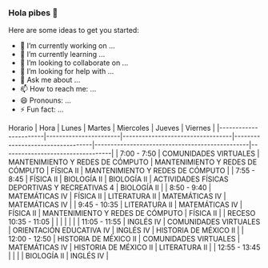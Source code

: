 ### Hola pibes 👋

Here are some ideas to get you started:

- 🔭 I’m currently working on ...
- 🌱 I’m currently learning ...
- 👯 I’m looking to collaborate on ...
- 🤔 I’m looking for help with ...
- 💬 Ask me about ...
- 📫 How to reach me: ...
- 😄 Pronouns: ...
- ⚡ Fun fact: ...

Horario
| Hora                  | Lunes                 | Martes                           | Miercoles                        | Jueves                                         | Viernes                          |
|-----------------------|-----------------------|----------------------------------|----------------------------------|------------------------------------------------|----------------------------------|
| 7:00 - 7:50           | COMUNIDADES VIRTUALES | MANTENIMIENTO Y REDES DE CÓMPUTO | MANTENIMIENTO Y REDES DE CÓMPUTO | FÍSICA II                                      | MANTENIMIENTO Y REDES DE CÓMPUTO |
| 7:55 - 8:45           | FÍSICA II             | BIOLOGÍA II                      | BIOLOGÍA II                      | ACTIVIDADES FÍSICAS DEPORTIVAS Y RECREATIVAS 4 | BIOLOGÍA II                      |
| 8:50 - 9:40           | MATEMÁTICAS IV        | FÍSICA II                        | LITERATURA II                    | MATEMÁTICAS IV                                 | MATEMÁTICAS IV                   |
| 9:45 - 10:35          | LITERATURA II         | MATEMÁTICAS IV                   | FÍSICA II                        | MANTENIMIENTO Y REDES DE CÓMPUTO               | FÍSICA II                        |
| RECESO  10:35 - 11:05 |                       |                                  |                                  |                                                |                                  |
| 11:05 - 11:55         | INGLÉS IV             | COMUNIDADES VIRTUALES            | ORIENTACIÓN EDUCATIVA IV         | INGLÉS IV                                      | HISTORIA DE MÉXICO II            |
| 12:00 - 12:50         | HISTORIA DE MÉXICO II | COMUNIDADES VIRTUALES            | MATEMÁTICAS IV                   | HISTORIA DE MÉXICO II                          | LITERATURA II                    |
| 12:55 - 13:45         |                       |                                  |                                  | BIOLOGÍA II                                    | INGLÉS IV                        |
